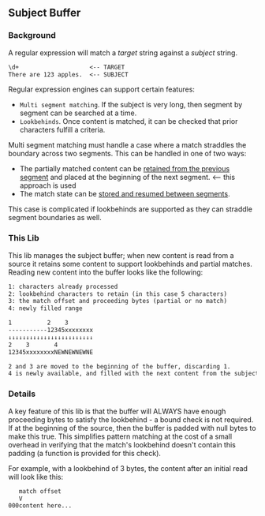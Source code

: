 ## Subject Buffer

### Background

A regular expression will match a _target_ string against a _subject_ string.

```txt
\d+                    <-- TARGET
There are 123 apples.  <-- SUBJECT
```

Regular expression engines can support certain features:

 - `Multi segment matching`. If the subject is very long, then segment by segment can be searched at a time.
 - `Lookbehinds`. Once content is matched, it can be checked that prior characters fulfill a criteria.

Multi segment matching must handle a case where a match straddles the boundary across two segments. This can be handled in one of two ways:

 - The partially matched content can be [retained from the previous segment](https://www.pcre.org/current/doc/html/pcre2partial.html#SEC4) and placed at the beginning of the next segment. <-- this approach is used
 - The match state can be [stored and resumed between segments](https://www.pcre.org/current/doc/html/pcre2partial.html#SEC6).

This case is complicated if lookbehinds are supported as they can straddle segment boundaries as well.

### This Lib

This lib manages the subject buffer; when new content is read from a source it retains some content to support lookbehinds and partial matches. Reading new content into the buffer looks like the following:

```txt
1: characters already processed
2: lookbehind characters to retain (in this case 5 characters)
3: the match offset and proceeding bytes (partial or no match)
4: newly filled range

1          2    3
-----------12345xxxxxxxx
↓↓↓↓↓↓↓↓↓↓↓↓↓↓↓↓↓↓↓↓↓↓↓↓
2    3       4
12345xxxxxxxxNEWNEWNEWNE

2 and 3 are moved to the beginning of the buffer, discarding 1.
4 is newly available, and filled with the next content from the subject.
```

### Details

A key feature of this lib is that the buffer will ALWAYS have enough proceeding bytes to satisfy the lookbehind - a bound check is not required. If at the beginning of the source, then the buffer is padded with null bytes to make this true. This simplifies pattern matching at the cost of a small overhead in verifying that the match's lookbehind doesn't contain this padding (a function is provided for this check).

For example, with a lookbehind of 3 bytes, the content after an initial read will look like this:

```txt
   match offset
   V
000content here...
```

